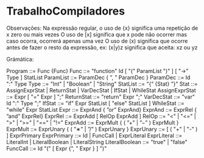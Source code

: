 # TrabalhoCompiladores

Observações:
    Na expressão regular, o uso de {x} significa uma repetição de x zero ou mais vezes
    O uso de [x] significa que x pode não ocorrer mas caso ocorra, ocorrerá apenas uma vez
    O uso de (x) significa que ocorre antes de fazer o resto da expressão, ex: (x|y)z significa que aceita:
        xz ou yz

Grámática:

Program ::= Func {Func}
Func ::= "function" Id [ "(" ParamList ")" ] [ "->" Type ] StatList
ParamList ::= ParamDec { ”, ” ParamDec }
ParamDec ::= Id ":" Type
Type ::= "Int" | "Boolean" | "String"
StatList ::= "{” {Stat} ”}"
Stat ::= AssignExprStat | ReturnStat | VarDecStat | IfStat | WhileStat
AssignExprStat ::= Expr [ "=" Expr ] ";"
ReturnStat ::= "return" Expr ";"
VarDecStat ::= "var" Id ":" Type ";"
IfStat ::= "if" Expr StatList [ "else" StatList ]
WhileStat ::= "while" Expr StatList
Expr ::= ExprAnd { ”or” ExprAnd}
ExprAnd ::= ExprRel { ”and” ExprRel}
ExprRel ::= ExprAdd [ RelOp ExprAdd ]
RelOp ::= "<" | "<=" | ">" | ">=" | "==" | "!="
ExprAdd ::= ExprMult { ( ”+” | ”−” ) ExprMult }
ExprMult ::= ExprUnary { ( ”∗” | ”/” ) ExprUnary }
ExprUnary ::= [ ( "+" | "-" ) ] ExprPrimary
ExprPrimary ::= Id | FuncCall | ExprLiteral
ExprLiteral ::= LiteralInt | LiteralBoolean | LiteralString
LiteralBoolean ::= "true" | "false"
FuncCall ::= Id "(" [ Expr {”, ” Expr } ] ")"